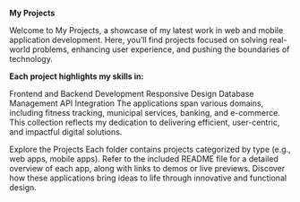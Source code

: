 **My Projects**

Welcome to My Projects, a showcase of my latest work in web and mobile application development. Here, you’ll find projects focused on solving real-world problems, enhancing user experience, and pushing the boundaries of technology.

**Each project highlights my skills in:**

Frontend and Backend Development
Responsive Design
Database Management
API Integration
The applications span various domains, including fitness tracking, municipal services, banking, and e-commerce. This collection reflects my dedication to delivering efficient, user-centric, and impactful digital solutions.

Explore the Projects
Each folder contains projects categorized by type (e.g., web apps, mobile apps).
Refer to the included README file for a detailed overview of each app, along with links to demos or live previews.
Discover how these applications bring ideas to life through innovative and functional design.
